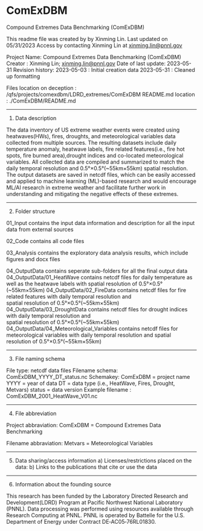# ComExDBM
Compound Extremes Data Benchmarking (ComExDBM)

This readme file was created by by Xinming Lin. Last updated on 05/31/2023 
Access by contacting Xinming Lin at xinming.lin@pnnl.gov

Project Name: Compound Extremes Data Benchmarking (ComExDBM)
Creator : Xinming Lin; xinming.lin@pnnl.gov
Date of last update: 2023-05-31
Revision history:
2023-05-03 : Initial creation data
2023-05-31 : Cleaned up formatting

Files location on deception : /qfs/projects/comexdbm/LDRD_extremes/ComExDBM
README.md location : ./ComExDBM/README.md
*******************************************************************************
1. Data description

The data inventory of US extreme weather events were created using heatwaves(HWs), fires, droughts, 
and meteorological variables data collected from multiple sources. The resulting datasets include 
daily temperature anomaly, heatwave labels, fire related features(i.e., fire hot spots, fire burned 
area),drought indices and co-located meteorological variables. All collected data are compiled and 
summarized to match the daily temporal resolution and 0.5°×0.5°(~55km×55km) spatial resolution. 
The output datasets are saved in netcdf files, which can be easily accessed and applied to machine 
learning (ML)-based research and would encourage ML/AI research in extreme weather and facilitate 
further work in understanding and mitigating the negative effects of these extremes.

*******************************************************************************
2. Folder structure

01_Input contains the input data information and description for all the input data from external sources 

02_Code contains all code files

03_Analysis contains the exploratory data analysis results, which include figures and docx files

04_OutputData contains seperate sub-folders for all the final output data
04_OutputData/01_HeatWave contains netcdf files for daily temperature as well as the heatwave labels 
						with spatial resolution of 0.5°×0.5°(~55km×55km)
04_OutputData/02_FireData contains netcdf files for fire related features with daily temporal resolution and  
						spatial resolution of 0.5°×0.5°(~55km×55km)
04_OutputData/03_DroughtData contains netcdf files for drought indices with daily temporal resolution and  
						spatial resolution of 0.5°×0.5°(~55km×55km)
04_OutputData/04_Meteorological_Variables contains netcdf files for meteorological variables with daily 
						temporal resolution and spatial resolution of 0.5°×0.5°(~55km×55km)
						
*******************************************************************************
3. File naming schema

File type: netcdf data files
Filename schema: ComExDBM_YYYY_DT_status.nc
Schemakey:
ComExDBM = project name
YYYY = year of data
DT = data type (i.e., HeatWave, Fires, Drought, Metvars)
status = data version 
Example filename : ComExDBM_2001_HeatWave_V01.nc

*******************************************************************************
4. File abbreviation

Project abbraviation:
ComExDBM = Compound Extremes Data Benchmarking

Filename abbraviation:
Metvars = Meteorological Variables

*******************************************************************************
5. Data sharing/access information
	a) Licenses/restrictions placed on the data:
	b) Links to the publications that cite or use the data

*******************************************************************************
6. Information about the founding source

This research has been funded by the Laboratory Directed Research and Development(LDRD) Program at 
Pacific Northwest National Laboratory (PNNL). Data processing was performed using resources available 
through Research Computing at PNNL. PNNL is operated by Battelle for the U.S. Department of Energy 
under Contract DE‐AC05‐76RL01830. 
	
